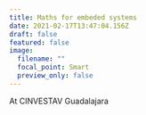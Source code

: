 ```yaml
---
title: Maths for embeded systems
date: 2021-02-17T13:47:04.156Z
draft: false
featured: false
image:
  filename: ""
  focal_point: Smart
  preview_only: false
---
```

At CINVESTAV Guadalajara